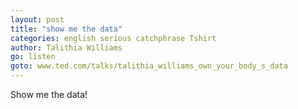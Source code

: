 ```yaml
---
layout: post
title: "show me the data"
categories: english serious catchphrase Tshirt
author: Talithia Williams
go: listen
goto: www.ted.com/talks/talithia_williams_own_your_body_s_data
---
```

Show me the data!
